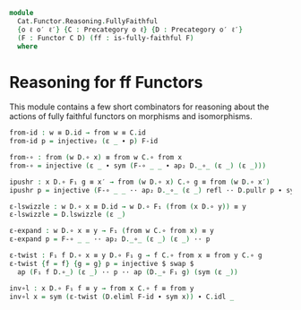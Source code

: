 <!--
```agda
open import Cat.Functor.Base
open import Cat.Prelude hiding (injective)

import Cat.Functor.Reasoning as Fr
import Cat.Reasoning
```
-->

```agda
module
  Cat.Functor.Reasoning.FullyFaithful
  {o ℓ o′ ℓ′} {C : Precategory o ℓ} {D : Precategory o′ ℓ′}
  (F : Functor C D) (ff : is-fully-faithful F)
  where
```

# Reasoning for ff Functors

<!-- TODO [Amy 2022-12-14]
Write something informative here
-->

This module contains a few short combinators for reasoning about the
actions of fully faithful functors on morphisms and isomorphisms.

<!--
```agda
open Fr F public
private
  module C = Cat.Reasoning C
  module D = Cat.Reasoning D

private variable
  a b c d : C.Ob
  α β γ δ : D.Ob
  f g g′ h i : C.Hom a b
  w x x′ y z : D.Hom α β

module _ {a} {b} where
  open Equiv (F₁ {a} {b} , ff) public

iso-equiv : ∀ {a b} → (a C.≅ b) ≃ (F₀ a D.≅ F₀ b)
iso-equiv {a} {b} = (F-map-iso {x = a} {b} F , is-ff→F-map-iso-is-equiv {F = F} ff)

module iso {a} {b} =
  Equiv (F-map-iso {x = a} {b} F , is-ff→F-map-iso-is-equiv {F = F} ff)
```
-->

```agda
from-id : w ≡ D.id → from w ≡ C.id
from-id p = injective₂ (ε _ ∙ p) F-id

from-∘ : from (w D.∘ x) ≡ from w C.∘ from x
from-∘ = injective (ε _ ∙ sym (F-∘ _ _ ∙ ap₂ D._∘_ (ε _) (ε _)))

ipushr : x D.∘ F₁ g ≡ x′ → from (w D.∘ x) C.∘ g ≡ from (w D.∘ x′)
ipushr p = injective (F-∘ _ _ ·· ap₂ D._∘_ (ε _) refl ·· D.pullr p ∙ sym (ε _))

ε-lswizzle : w D.∘ x ≡ D.id → w D.∘ F₁ (from (x D.∘ y)) ≡ y
ε-lswizzle = D.lswizzle (ε _)

ε-expand : w D.∘ x ≡ y → F₁ (from w C.∘ from x) ≡ y
ε-expand p = F-∘ _ _ ·· ap₂ D._∘_ (ε _) (ε _) ·· p

ε-twist : F₁ f D.∘ x ≡ y D.∘ F₁ g → f C.∘ from x ≡ from y C.∘ g
ε-twist {f = f} {g = g} p = injective $ swap $
  ap (F₁ f D.∘_) (ε _) ·· p ·· ap (D._∘ F₁ g) (sym (ε _))

inv∘l : x D.∘ F₁ f ≡ y → from x C.∘ f ≡ from y
inv∘l x = sym (ε-twist (D.eliml F-id ∙ sym x)) ∙ C.idl _
```
